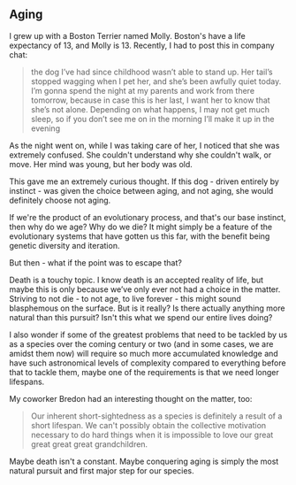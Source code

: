 ## Aging

I grew up with a Boston Terrier named Molly. Boston's have a life
expectancy of 13, and Molly is 13. Recently, I had to post this in
company chat:

> the dog I’ve had since childhood wasn’t able to stand up. Her tail’s stopped wagging when I pet her, and she’s been awfully quiet today. I’m gonna spend the night at my parents and work from there tomorrow, because in case this is her last, I want her to know that she’s not alone. Depending on what happens, I may not get much sleep, so if you don’t see me on in the morning I’ll make it up in the evening

As the night went on, while I was taking care of her, I noticed that she
was extremely confused. She couldn't understand why she couldn't walk,
or move. Her mind was young, but her body was old.

This gave me an extremely curious thought. If this dog - driven entirely
by instinct - was given the choice between aging, and not aging, she
would definitely choose not aging.

If we're the product of an evolutionary process, and that's our base
instinct, then why do we age? Why do we die? It might simply be a feature of the evolutionary systems that have gotten us this far, with the benefit being genetic diversity and iteration.

But then - what if the point was to escape that?

Death is a touchy topic. I know death is an accepted reality of life, but maybe this is only because we’ve only ever not had a choice in the matter. Striving to not die - to not age, to live forever - this might sound blasphemous on the surface. But is it really? Is there actually anything more natural than this pursuit? Isn't this what we spend our entire lives doing?

I also wonder if some of the greatest problems that need to be tackled by us as a species over the coming century or two (and in some cases, we are amidst them now) will require so much more accumulated knowledge and have such astronomical levels of complexity compared to everything before that to tackle them, maybe one of the requirements is that we need longer lifespans.

My coworker Bredon had an interesting thought on the matter, too:

> Our inherent short-sightedness as a species is definitely a result of a short lifespan. We can't possibly obtain the collective motivation necessary to do hard things when it is impossible to love our great great great great grandchildren.

Maybe death isn't a constant. Maybe conquering aging is simply the most natural pursuit and first
major step for our species.
